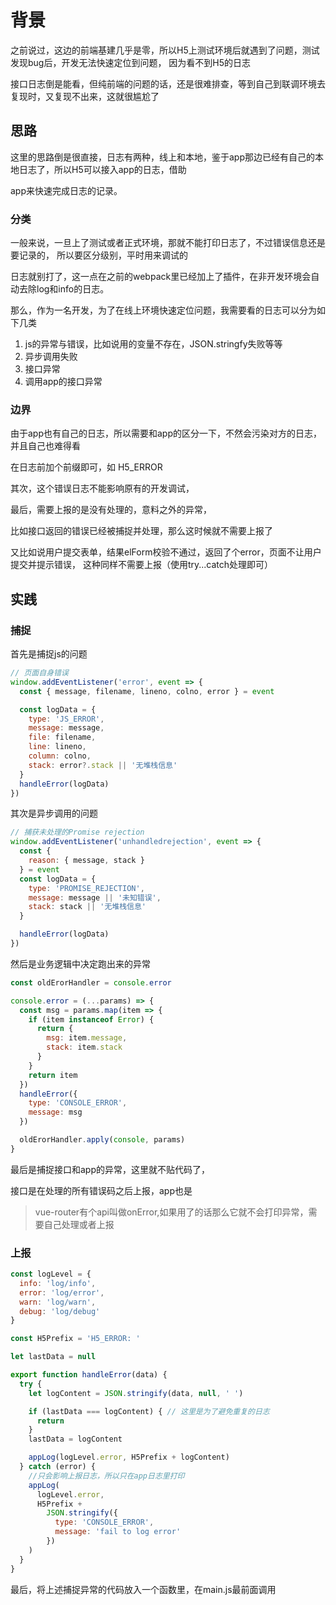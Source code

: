 # 背景

之前说过，这边的前端基建几乎是零，所以H5上测试环境后就遇到了问题，测试发现bug后，开发无法快速定位到问题，
因为看不到H5的日志

接口日志倒是能看，但纯前端的问题的话，还是很难排查，等到自己到联调环境去复现时，又复现不出来，这就很尴尬了

## 思路

这里的思路倒是很直接，日志有两种，线上和本地，鉴于app那边已经有自己的本地日志了，所以H5可以接入app的日志，借助

app来快速完成日志的记录。

### 分类 

一般来说，一旦上了测试或者正式环境，那就不能打印日志了，不过错误信息还是要记录的， 所以要区分级别，平时用来调试的

日志就别打了，这一点在之前的webpack里已经加上了插件，在非开发环境会自动去除log和info的日志。

那么，作为一名开发，为了在线上环境快速定位问题，我需要看的日志可以分为如下几类

1. js的异常与错误，比如说用的变量不存在，JSON.stringfy失败等等
2. 异步调用失败
3. 接口异常
4. 调用app的接口异常

### 边界

由于app也有自己的日志，所以需要和app的区分一下，不然会污染对方的日志，并且自己也难得看

在日志前加个前缀即可，如 H5_ERROR

其次，这个错误日志不能影响原有的开发调试，

最后，需要上报的是没有处理的，意料之外的异常，

比如接口返回的错误已经被捕捉并处理，那么这时候就不需要上报了

又比如说用户提交表单，结果elForm校验不通过，返回了个error，页面不让用户提交并提示错误，
这种同样不需要上报（使用try...catch处理即可）

## 实践

### 捕捉

首先是捕捉js的问题


```javascript
// 页面自身错误
window.addEventListener('error', event => {
  const { message, filename, lineno, colno, error } = event

  const logData = {
    type: 'JS_ERROR',
    message: message,
    file: filename,
    line: lineno,
    column: colno,
    stack: error?.stack || '无堆栈信息'
  }
  handleError(logData)
})

```

其次是异步调用的问题

```javascript
// 捕获未处理的Promise rejection
window.addEventListener('unhandledrejection', event => {
  const {
    reason: { message, stack }
  } = event
  const logData = {
    type: 'PROMISE_REJECTION',
    message: message || '未知错误',
    stack: stack || '无堆栈信息'
  }

  handleError(logData)
})

```

然后是业务逻辑中决定跑出来的异常

```javascript
const oldErorHandler = console.error

console.error = (...params) => {
  const msg = params.map(item => {
    if (item instanceof Error) {
      return {
        msg: item.message,
        stack: item.stack
      }
    }
    return item
  })
  handleError({
    type: 'CONSOLE_ERROR',
    message: msg
  })

  oldErorHandler.apply(console, params)
}

```

最后是捕捉接口和app的异常，这里就不贴代码了，

接口是在处理的所有错误码之后上报，app也是

> vue-router有个api叫做onError,如果用了的话那么它就不会打印异常，需要自己处理或者上报

### 上报

```javascript
const logLevel = {
  info: 'log/info',
  error: 'log/error',
  warn: 'log/warn',
  debug: 'log/debug'
}

const H5Prefix = 'H5_ERROR: '

let lastData = null

export function handleError(data) {
  try {
    let logContent = JSON.stringify(data, null, ' ')

    if (lastData === logContent) { // 这里是为了避免重复的日志
      return
    }
    lastData = logContent

    appLog(logLevel.error, H5Prefix + logContent)
  } catch (error) {
    //只会影响上报日志，所以只在app日志里打印
    appLog(
      logLevel.error,
      H5Prefix +
        JSON.stringify({
          type: 'CONSOLE_ERROR',
          message: 'fail to log error'
        })
    )
  }
}

```

最后，将上述捕捉异常的代码放入一个函数里，在main.js最前面调用
